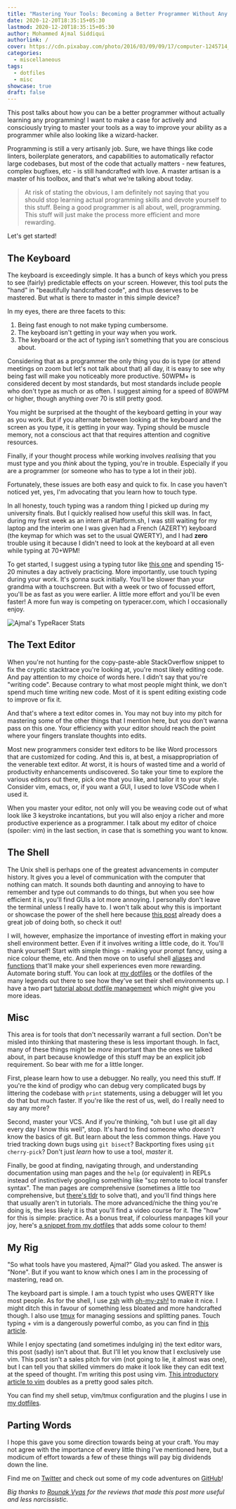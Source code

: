 ```yaml
---
title: "Mastering Your Tools: Becoming a Better Programmer Without Any Programming"
date: 2020-12-20T18:35:15+05:30
lastmod: 2020-12-20T18:35:15+05:30
author: Mohammed Ajmal Siddiqui
authorlink: /
cover: https://cdn.pixabay.com/photo/2016/03/09/09/17/computer-1245714_960_720.jpg
categories:
  - miscellaneous
tags:
  - dotfiles
  - misc
showcase: true
draft: false
---
```

This post talks about how you can be a better programmer without actually learning any programming! I want to make a case for actively and consciously trying to master your tools as a way to improve your ability as a programmer while also looking like a wizard-hacker.

<!--more-->

 Programming is still a very artisanly job. Sure, we have things like code linters, boilerplate generators, and capabilities to automatically refactor large codebases, but most of the code that actually matters - new features, complex bugfixes, etc - is still handcrafted with love. A master artisan is a master of his toolbox, and that's what we're talking about today.

> At risk of stating the obvious, I am definitely not saying that you should stop learning actual programming skills and devote yourself to this stuff. Being a good programmer is all about, well, programming. This stuff will just make the process more efficient and more rewarding.

Let's get started!

## The Keyboard

The keyboard is exceedingly simple. It has a bunch of keys which you press to see (fairly) predictable effects on your screen. However, this tool puts the "hand" in "beautifully handcrafted code", and thus deserves to be mastered. But what is there to master in this simple device?

In my eyes, there are three facets to this:
1. Being fast enough to not make typing cumbersome.
2. The keyboard isn't getting in your way when you work.
3. The keyboard or the act of typing isn't something that you are conscious about.

Considering that as a programmer the only thing you do is type (or attend meetings on zoom but let's not talk about that) all day, it is easy to see why being fast will make you noticeably more productive. 50WPM+ is considered decent by most standards, but most standards include people who don't type as much or as often. I suggest aiming for a speed of 80WPM or higher, though anything over 70 is still pretty good.

You might be surprised at the thought of the keyboard getting in your way as you work. But if you alternate between looking at the keyboard and the screen as you type, it is getting in your way. Typing should be muscle memory, not a conscious act that that requires attention and cognitive resources.

Finally, if your thought process while working involves _realising_ that you must type and you _think_ about the typing, you're in trouble. Especially if you are a programmer (or someone who has to type a lot in their job).

Fortunately, these issues are both easy and quick to fix. In case you haven't noticed yet, yes, I'm advocating that you learn how to touch type.

In all honesty, touch typing was a random thing I picked up during my university finals. But I quickly realised how useful this skill was. In fact, during my first week as an intern at Platform.sh, I was still waiting for my laptop and the interim one I was given had a French (AZERTY) keyboard (the keymap for which was set to the usual QWERTY), and I had **zero** trouble using it because I didn't need to look at the keyboard at all even while typing at 70+WPM!

To get started, I suggest using a typing tutor like [this one][12] and spending 15-20 minutes a day actively practicing. More importantly, use touch typing during your work. It's gonna suck initially. You'll be slower than your grandma with a touchscreen. But with a week or two of focussed effort, you'll be as fast as you were earlier. A little more effort and you'll be even faster! A more fun way is competing on typeracer.com, which I occasionally enjoy.

![Ajmal's TypeRacer Stats][13]

## The Text Editor

When you're not hunting for the copy-paste-able StackOverflow snippet to fix the cryptic stacktrace you're looking at, you're most likely editing code. And pay attention to my choice of words here. I didn't say that you're "writing code". Because contrary to what most people might think, we don't spend much time writing new code. Most of it is spent editing existing code to improve or fix it.

And that's where a text editor comes in. You may not buy into my pitch for mastering some of the other things that I mention here, but you don't wanna pass on this one. Your efficiency with your editor should reach the point where your fingers translate thoughts into edits.

Most new programmers consider text editors to be like Word processors that are customized for coding. And this is, at best, a misappropriation of the venerable text editor. At worst, it is hours of wasted time and a world of productivity enhancements undiscovered. So take your time to explore the various editors out there, pick one that you like, and tailor it to your style. Consider vim, emacs, or, if you want a GUI, I used to love VSCode when I used it.

When you master your editor, not only will you be weaving code out of what look like 3 keystroke incantations, but you will also enjoy a richer and more productive experience as a programmer. I talk about my editor of choice (spoiler: vim) in the last section, in case that is something you want to know.

## The Shell

The Unix shell is perhaps one of the greatest advancements in computer history. It gives you a level of communication with the computer that nothing can match. It sounds both daunting and annoying to have to remember and type out commands to do things, but when you see how efficient it is, you'll find GUIs a lot more annoying. I personally don't leave the terminal unless I really have to. I won't talk about why this is important or showcase the power of the shell here because [this post][4] already does a great job of doing both, so check it out!

I will, however, emphasize the importance of investing effort in making your shell environment better. Even if it involves writing a little code, do it. You'll thank yourself! Start with simple things - making your prompt fancy, using a nice colour theme, etc. And then move on to useful shell [aliases][8] and [functions][7] that'll make your shell experiences even more rewarding. Automate boring stuff. You can look at [my dotfiles][3] or the dotfiles of the many legends out there to see how they've set their shell environments up. I have a two part [tutorial about dotfile management][9] which might give you more ideas.

## Misc

This area is for tools that don't necessarily warrant a full section. Don't be misled into thinking that mastering these is less important though. In fact, many of these things might be *more* important than the ones we talked about, in part because knowledge of this stuff may be an explicit job requirement. So bear with me for a little longer.

First, please learn how to use a debugger. No really, you need this stuff. If you're the kind of prodigy who can debug very complicated bugs by littering the codebase with `print` statements, using a debugger will let you do that but much faster. If you're like the rest of us, well, do I really need to say any more?

Second, master your VCS. And if you're thinking, "oh but I use git all day every day I know this well", stop. It's hard to find someone who _doesn't_ know the basics of git. But learn about the less common things. Have you tried tracking down bugs using `git bisect`? Backporting fixes using `git cherry-pick`? Don't just _learn_ how to use a tool, _master_ it.

Finally, be good at finding, navigating through, and understanding documentation using man pages and the `help` (or equivalent) in REPLs instead of instinctively googling something like "scp remote to local transfer syntax". The man pages are comprehensive (sometimes a little too comprehensive, but [there's tldr][5] to solve that), and you'll find things here that usually aren't in tutorials. The more advanced/niche the thing you're doing is, the less likely it is that you'll find a video course for it. The "how" for this is simple: practice. As a bonus treat, if colourless manpages kill your joy, here's [a snippet from my dotfiles][6] that adds some colour to them!

## My Rig

"So what tools have you mastered, Ajmal?" Glad you asked. The answer is "None". But if you want to know which ones I am in the processing of mastering, read on.

The keyboard part is simple. I am a touch typist who uses QWERTY like most people. As for the shell, I use [zsh][14] with [oh-my-zsh!][15] to make it nice. I might ditch this in favour of something less bloated and more handcrafted though. I also use [tmux][16] for managing sessions and splitting panes. Touch typing + vim is a dangerously powerful combo, as you can find in [this article][17].

While I enjoy spectating (and sometimes indulging in) the text editor wars, this post (sadly) isn't about that. But I'll let you know that I exclusively use vim. This post isn't a sales pitch for vim (not going to lie, it almost was one), but I can tell you that skilled vimmers do make it look like they can edit text at the speed of thought. I'm writing this post using vim. [This introductory article to vim][2] doubles as a pretty good sales pitch.

You can find my shell setup, vim/tmux configuration and the plugins I use in [my dotfiles][3].

## Parting Words

I hope this gave you some direction towards being at your craft. You may not agree with the importance of every little thing I've mentioned here, but a modicum of effort towards a few of these things will pay big dividends down the line.

Find me on [Twitter][10] and check out some of my code adventures on [GitHub][11]!

*Big thanks to [Rounak Vyas][18] for the reviews that made this post more useful and less narcissistic.*

  [1]: https://data.typeracer.com/misc/badge?user=ajmal21 "Ajmal's Typeracer Stats"
  [2]: https://danielmiessler.com/study/vim/ "Learn Vim for the Last Time"
  [3]: https://github.com/ajmalsiddiqui/dotfiles "Ajmal's Dotfiles"
  [4]: https://drewdevault.com/2020/12/12/Shell-literacy.html "Becoming Shell Literate"
  [5]: https://tldr.sh/ "tldr pages"
  [6]: https://github.com/ajmalsiddiqui/dotfiles/blob/master/.exports#L6-L14 "More colour to less!"
  [7]: https://github.com/ajmalsiddiqui/dotfiles/blob/master/.functions "Ajmal's dotfiles: functions"
  [8]: https://github.com/ajmalsiddiqui/dotfiles/blob/master/.aliases "Ajmal's dotfiles: aliases"
  [9]: /blog/dive-into-dotfiles-part-1/
  [10]: https://twitter.com/_ajmalsiddiqui "Ajmal's Twitter"
  [11]: https://github.com/ajmalsiddiqui/ "Ajmal's GitHub"
  [12]: https://www.keybr.com/ "Keybr"
  [13]: https://data.typeracer.com/misc/badge?user=ajmal21 "Ajmal's Typeracer Stats"
  [14]: https://www.zsh.org/ "Zsh"
  [15]: https://ohmyz.sh/ "Oh my Zsh!"
  [16]: https://www.ocf.berkeley.edu/~ckuehl/tmux/ "Tmux Guide"
  [17]: https://nullprogram.com/blog/2017/04/01/ "Touch Typing and Vim"
  [18]: https://rounakvyas.me/ "Rounak Vyas on Twitter"
